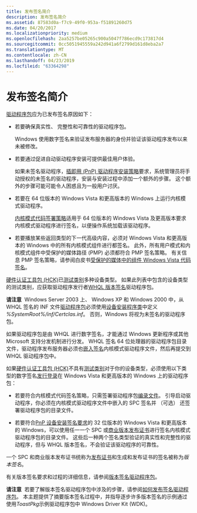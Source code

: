 ```yaml
---
title: 发布签名简介
description: 发布签名简介
ms.assetid: 87583d0a-f7c9-49f0-953a-f51891260d75
ms.date: 04/20/2017
ms.localizationpriority: medium
ms.openlocfilehash: 2aa5257be05265c900a5047f786ecd9c173817d4
ms.sourcegitcommit: 0cc5051945559a242d941a6f2799d161d8eba2a7
ms.translationtype: MT
ms.contentlocale: zh-CN
ms.lasthandoff: 04/23/2019
ms.locfileid: "63364298"
---
```

# <a name="introduction-to-release-signing"></a>发布签名简介


[驱动程序包](driver-packages.md)应为已发布签名原因如下：

-   若要确保真实性、 完整性和可靠性的驱动程序包。

    Windows 使用数字签名来验证发布服务器的身份并验证该驱动程序发布以来未被修改。

-   若要通过促进自动驱动程序安装可提供最佳用户体验。

    如果未签名驱动程序，[插即用 (PnP) 驱动程序安装策略](digital-signatures-and-pnp-device-installation--windows-vista-and-late.md)要求，系统管理员将手动授权的未签名的驱动程序，安装与安装过程中添加一个额外的步骤。 这个额外的步骤可能可能令人困惑且为一般用户讨厌。

-   若要在 64 位版本的 Windows Vista 和更高版本的 Windows 上运行内核模式驱动程序。

    [内核模式代码签署策略](kernel-mode-code-signing-policy--windows-vista-and-later-.md)适用于 64 位版本的 Windows Vista 及更高版本要求内核模式驱动程序进行签名，以便操作系统加载该驱动程序。

-   若要播放某些返回类型的下一代高级内容，必须对 Windows Vista 和更高版本的 Windows 中的所有内核模式组件进行都签名。 此外，所有用户模式和内核模式组件中受保护的媒体路径 (PMP) 必须都符合 PMP 签名策略。 有关信息 PMP 签名策略，请参阅白皮书[受保护的媒体中的组件 Windows Vista 代码签名](https://go.microsoft.com/fwlink/p/?linkid=69258)。

[硬件认证工具包 (HCK)](https://go.microsoft.com/fwlink/p/?linkid=227016)已[测试类别](https://go.microsoft.com/fwlink/p/?linkid=189178)多种设备类型。 如果此列表中包含的设备类型的测试类别，应获取驱动程序发行者[WHQL 版本签名](whql-release-signature.md)驱动程序包。

**请注意**  Windows Server 2003 上、 Windows XP 和 Windows 2000 中，从 WHQL 签名的 INF 文件[驱动程序包](driver-packages.md)必须使用[设备安装程序类](device-setup-classes.md)中定义 *%SystemRoot%/inf/Certclas.inf*。 否则，Windows 将视为未签名的驱动程序包。

 

如果驱动程序包是由 WHQL 进行数字签名，才能通过 Windows 更新程序或其他 Microsoft 支持分发机制进行分发。 WHQL 签名 64 位处理器的驱动程序包目录文件，驱动程序发布服务器必须也[嵌入签名](embedded-signatures-in-a-driver-file.md)内核模式驱动程序文件，然后再提交到 WHQL 驱动程序包中。

如果[硬件认证工具包 (HCK)](https://go.microsoft.com/fwlink/p/?linkid=227016)不具有[测试类别](https://go.microsoft.com/fwlink/p/?linkid=189178)对于你的设备类型，必须使用以下类型的数字签名[发行登录](release-signing-driver-packages.md)在 Windows Vista 和更高版本的 Windows 上的驱动程序包：

-   若要符合内核模式代码签名策略，只需签署驱动程序包[编录文件](catalog-files.md)。 引导启动驱动程序，你必须在内核模式驱动程序文件中嵌入的 SPC 签名并 （可选） 还签署驱动程序包的目录文件。

-   若要符合[PnP 设备安装签名要求](pnp-device-installation-signing-requirements--windows-vista-and-later-.md)的 32 位版本的 Windows Vista 和更高版本的 Windows，可以使用任一一个 SPC 或[商业版本发布证书](commercial-release-certificate.md)进行签名内核模式驱动程序包的目录文件。 这些后一种两个签名类型验证的真实性和完整性的驱动程序，但与 WHQL 版本签名，不会验证该驱动程序的可靠性。

一个 SPC 和商业版本发布证书统称为[发布证书](release-certificates.md)和生成和发布证书的签名被称为*版本签名*。

有关版本签名要求和过程的详细信息，请参阅[版本签名驱动程序包](release-signing-driver-packages.md)。

**请注意**  若要了解版本签名驱动程序包中涉及的步骤，请参阅[如何发布签名驱动程序包](how-to-release-sign-a-driver-package.md)。 本主题提供了摘要版本签名过程中，并指导逐步许多版本签名的示例通过使用*ToastPkg*示例驱动程序包中 Windows Driver Kit (WDK)。

 

 

 





